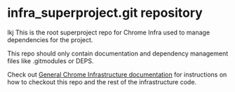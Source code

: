# infra_superproject.git repository
lkj
This is the root superproject repo for Chrome Infra used to manage dependencies
for the project.

This repo should only contain documentation and dependency management files like
.gitmodules or DEPS.

Check out
[General Chrome Infrastructure documentation](https://chromium.googlesource.com/infra/infra/+/HEAD/doc/source.md)
for instructions on how to checkout this repo and the rest of the infrastructure
code.
